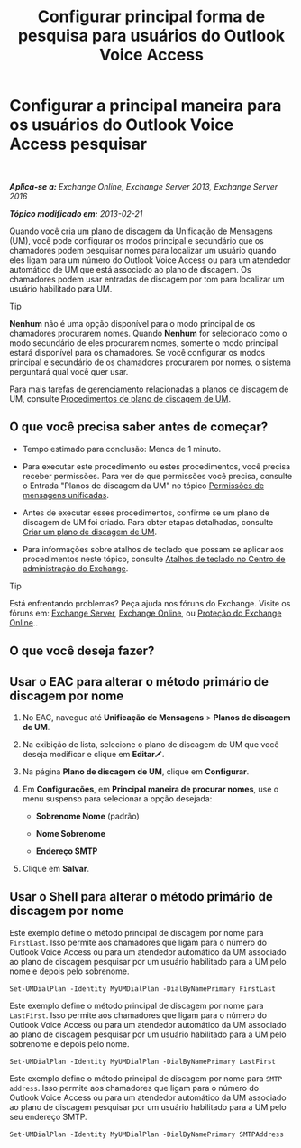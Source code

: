 ﻿---
title: 'Configurar principal forma de pesquisa para usuários do Outlook Voice Access'
TOCTitle: Configurar a principal maneira para os usuários do Outlook Voice Access pesquisar
ms:assetid: 3d93a037-5820-41d3-9206-69f534414daf
ms:mtpsurl: https://technet.microsoft.com/pt-br/library/Aa997563(v=EXCHG.150)
ms:contentKeyID: 50485371
ms.date: 05/22/2018
mtps_version: v=EXCHG.150
ms.translationtype: MT
---

# Configurar a principal maneira para os usuários do Outlook Voice Access pesquisar

 

_**Aplica-se a:** Exchange Online, Exchange Server 2013, Exchange Server 2016_

_**Tópico modificado em:** 2013-02-21_

Quando você cria um plano de discagem da Unificação de Mensagens (UM), você pode configurar os modos principal e secundário que os chamadores podem pesquisar nomes para localizar um usuário quando eles ligam para um número do Outlook Voice Access ou para um atendedor automático de UM que está associado ao plano de discagem. Os chamadores podem usar entradas de discagem por tom para localizar um usuário habilitado para UM.


> [!TIP]
> <STRONG>Nenhum</STRONG> não é uma opção disponível para o modo principal de os chamadores procurarem nomes. Quando <STRONG>Nenhum</STRONG> for selecionado como o modo secundário de eles procurarem nomes, somente o modo principal estará disponível para os chamadores. Se você configurar os modos principal e secundário de os chamadores procurarem por nomes, o sistema perguntará qual você quer usar.



Para mais tarefas de gerenciamento relacionadas a planos de discagem de UM, consulte [Procedimentos de plano de discagem de UM](um-dial-plan-procedures-exchange-2013-help.md).

## O que você precisa saber antes de começar?

  - Tempo estimado para conclusão: Menos de 1 minuto.

  - Para executar este procedimento ou estes procedimentos, você precisa receber permissões. Para ver de que permissões você precisa, consulte o Entrada "Planos de discagem da UM" no tópico [Permissões de mensagens unificadas](unified-messaging-permissions-exchange-2013-help.md).

  - Antes de executar esses procedimentos, confirme se um plano de discagem de UM foi criado. Para obter etapas detalhadas, consulte [Criar um plano de discagem de UM](create-a-um-dial-plan-exchange-2013-help.md).

  - Para informações sobre atalhos de teclado que possam se aplicar aos procedimentos neste tópico, consulte [Atalhos de teclado no Centro de administração do Exchange](keyboard-shortcuts-in-the-exchange-admin-center-exchange-online-protection-help.md).


> [!TIP]
> Está enfrentando problemas? Peça ajuda nos fóruns do Exchange. Visite os fóruns em: <A href="https://go.microsoft.com/fwlink/p/?linkid=60612">Exchange Server</A>, <A href="https://go.microsoft.com/fwlink/p/?linkid=267542">Exchange Online</A>, ou <A href="https://go.microsoft.com/fwlink/p/?linkid=285351">Proteção do Exchange Online</A>..



## O que você deseja fazer?

## Usar o EAC para alterar o método primário de discagem por nome

1.  No EAC, navegue até **Unificação de Mensagens** \> **Planos de discagem de UM**.

2.  Na exibição de lista, selecione o plano de discagem de UM que você deseja modificar e clique em **Editar**![Ícone de edição](images/JJ218640.6f53ccb2-1f13-4c02-bea0-30690e6ea71d(EXCHG.150).gif "Ícone de edição").

3.  Na página **Plano de discagem de UM**, clique em **Configurar**.

4.  Em **Configurações**, em **Principal maneira de procurar nomes**, use o menu suspenso para selecionar a opção desejada:
    
      - **Sobrenome Nome** (padrão)
    
      - **Nome Sobrenome**
    
      - **Endereço SMTP**

5.  Clique em **Salvar**.

## Usar o Shell para alterar o método primário de discagem por nome

Este exemplo define o método principal de discagem por nome para `FirstLast`. Isso permite aos chamadores que ligam para o número do Outlook Voice Access ou para um atendedor automático da UM associado ao plano de discagem pesquisar por um usuário habilitado para a UM pelo nome e depois pelo sobrenome.

    Set-UMDialPlan -Identity MyUMDialPlan -DialByNamePrimary FirstLast

Este exemplo define o método principal de discagem por nome para `LastFirst`. Isso permite aos chamadores que ligam para o número do Outlook Voice Access ou para um atendedor automático da UM associado ao plano de discagem pesquisar por um usuário habilitado para a UM pelo sobrenome e depois pelo nome.

    Set-UMDialPlan -Identity MyUMDialPlan -DialByNamePrimary LastFirst 

Este exemplo define o método principal de discagem por nome para `SMTP address`. Isso permite aos chamadores que ligam para o número do Outlook Voice Access ou para um atendedor automático da UM associado ao plano de discagem pesquisar por um usuário habilitado para a UM pelo seu endereço SMTP.

    Set-UMDialPlan -Identity MyUMDialPlan -DialByNamePrimary SMTPAddress

